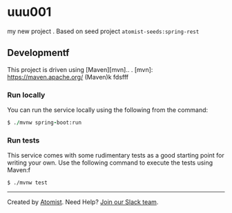 # uuu001
my new project
.
Based on seed project `atomist-seeds:spring-rest`

## Developmentf

This project is driven using [Maven][mvn]..
.
[mvn]: https://maven.apache.org/ (Maven)k
fdsfff
### Run locally

You can run the service locally using the following from the command:

```f
$ ./mvnw spring-boot:run
```

### Run tests

This service comes with some rudimentary tests as a good starting
point for writing your own.  Use the following command to execute the
tests using Maven:f

```
$ ./mvnw test
```

---

Created by [Atomist][atomist].
Need Help?  [Join our Slack team][slack].

[atomist]: https://www.atomist.com/ (Atomist - How Teams Deliver Software)
[slack]: https://join.atomist.com/ (Atomist Community Slack Workspace)
